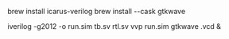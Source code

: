 brew install icarus-verilog
brew install --cask gtkwave

iverilog -g2012 -o run.sim tb.sv rtl.sv
vvp run.sim
gtkwave .vcd &